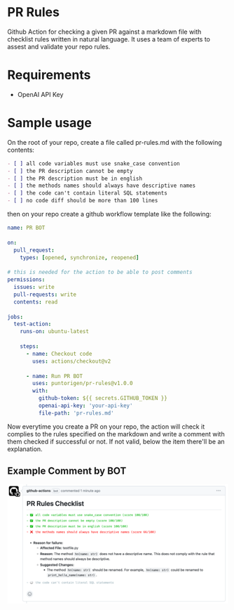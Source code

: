 # PR Rules
Github Action for checking a given PR against a markdown file with checklist rules written in natural language. It uses a team of experts to assest and validate your repo rules.

# Requirements
- OpenAI API Key

# Sample usage
On the root of your repo, create a file called pr-rules.md with the following contents:

```md
- [ ] all code variables must use snake_case convention
- [ ] the PR description cannot be empty
- [ ] the PR description must be in english
- [ ] the methods names should always have descriptive names 
- [ ] the code can't contain literal SQL statements
- [ ] no code diff should be more than 100 lines 
```

then on your repo create a github workflow template like the following:

```yml
name: PR BOT

on:
  pull_request:
    types: [opened, synchronize, reopened]

# this is needed for the action to be able to post comments
permissions:
  issues: write
  pull-requests: write
  contents: read
  
jobs:
  test-action:
    runs-on: ubuntu-latest

    steps:
      - name: Checkout code
        uses: actions/checkout@v2

      - name: Run PR BOT
        uses: puntorigen/pr-rules@v1.0.0
        with:
          github-token: ${{ secrets.GITHUB_TOKEN }}
          openai-api-key: 'your-api-key'
          file-path: 'pr-rules.md'

```

Now everytime you create a PR on your repo, the action will check it complies to the rules specified on the markdown and write a comment with them checked if successful or not. If not valid, below the item there'll be an explanation.

## Example Comment by BOT
<img src="./example.png"/>